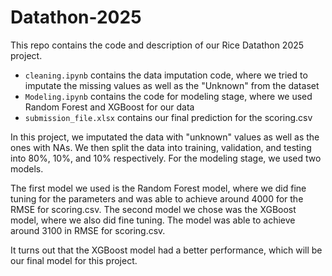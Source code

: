 # Datathon-2025
This repo contains the code and description of our Rice Datathon 2025 project. 

- `cleaning.ipynb` contains the data imputation code, where we tried to imputate the missing values as well as the "Unknown" from the dataset
- `Modeling.ipynb` contains the code for modeling stage, where we used Random Forest and XGBoost for our data
- `submission_file.xlsx` contains our final prediction for the scoring.csv


In this project, we imputated the data with "unknown" values as well as the ones with NAs. We then split the data into training, validation, and testing into 80%, 10%, and 10% respectively. For the modeling stage, we used two models. 

The first model we used is the Random Forest model, where we did fine tuning for the parameters and was able to achieve around 4000 for the RMSE for scoring.csv. The second model we chose was the XGBoost model, where we also did fine tuning. The model was able to achieve around 3100 in RMSE for scoring.csv. 

It turns out that the XGBoost model had a better performance, which will be our final model for this project.

